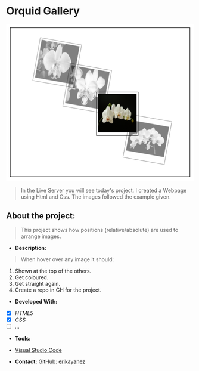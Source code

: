 # Orquid Gallery

![screenshot of the project](./images/gallery-wall.png)

> In the Live Server you will see today's project.
> I created a Webpage using Html and Css.
> The images followed the example given.

## About the project:
> This project shows how positions (relative/absolute) are used to arrange images. 

- **Description:**
> When hover over any image it should:
1. Shown at the top of the others.
2. Get coloured.
3. Get straight again.
4. Create a repo in GH for the project.

- **Developed With:**
- [x] _HTML5_
- [x] _CSS_
- [ ] _..._

- **Tools:**
- [Visual Studio Code](https://code.visualstudio.com/)

- **Contact:**
GitHub: [erikayanez](https://github.com/)<br>
